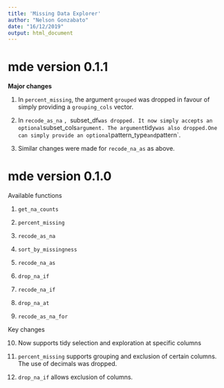 ```yaml
---
title: 'Missing Data Explorer'
author: "Nelson Gonzabato"
date: "16/12/2019"
output: html_document
---
```


# mde version 0.1.1

**Major changes**

1. In `percent_missing`, the argument `grouped` was dropped in favour of simply providing a `grouping_cols` vector.

2. In `recode_as_na` `, `subset_df` was dropped. It now simply accepts an optional `subset_cols` argument. The argument `tidy` was also dropped.One can simply provide an optional `pattern_type` and `pattern`.

3. Similar changes were made for `recode_na_as` as above.



# mde version 0.1.0

Available functions

1. `get_na_counts`

2. `percent_missing`

3. `recode_as_na`

4. `sort_by_missingness`

5. `recode_na_as`

6. `drop_na_if`

7. `recode_na_if`

8. `drop_na_at`

9. `recode_as_na_for`

Key changes

10. Now supports tidy selection and exploration at specific columns

11. `percent_missing` supports grouping and exclusion of certain columns. The use of decimals was dropped. 

12. `drop_na_if` allows exclusion of columns. 

